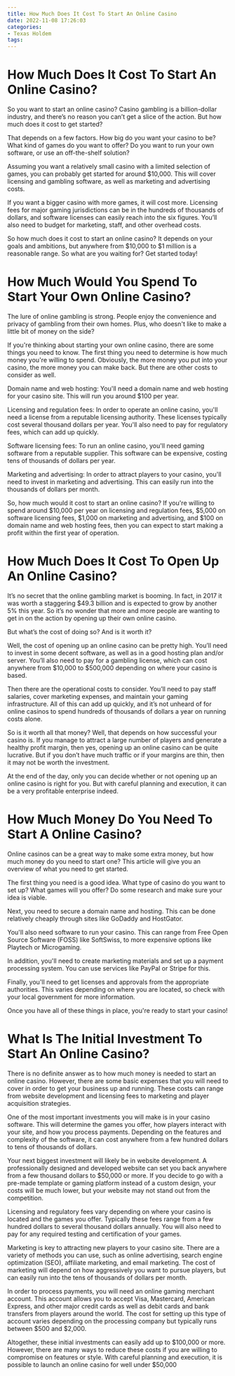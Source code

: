 ```yaml
---
title: How Much Does It Cost To Start An Online Casino 
date: 2022-11-08 17:26:03
categories:
- Texas Holdem
tags:
---
```



#  How Much Does It Cost To Start An Online Casino? 

So you want to start an online casino? Casino gambling is a billion-dollar industry, and there’s no reason you can’t get a slice of the action. But how much does it cost to get started?

That depends on a few factors. How big do you want your casino to be? What kind of games do you want to offer? Do you want to run your own software, or use an off-the-shelf solution?

Assuming you want a relatively small casino with a limited selection of games, you can probably get started for around $10,000. This will cover licensing and gambling software, as well as marketing and advertising costs.

If you want a bigger casino with more games, it will cost more. Licensing fees for major gaming jurisdictions can be in the hundreds of thousands of dollars, and software licenses can easily reach into the six figures. You’ll also need to budget for marketing, staff, and other overhead costs.

So how much does it cost to start an online casino? It depends on your goals and ambitions, but anywhere from $10,000 to $1 million is a reasonable range. So what are you waiting for? Get started today!

#  How Much Would You Spend To Start Your Own Online Casino? 

The lure of online gambling is strong. People enjoy the convenience and privacy of gambling from their own homes. Plus, who doesn't like to make a little bit of money on the side?

If you're thinking about starting your own online casino, there are some things you need to know. The first thing you need to determine is how much money you're willing to spend. Obviously, the more money you put into your casino, the more money you can make back. But there are other costs to consider as well.

Domain name and web hosting: You'll need a domain name and web hosting for your casino site. This will run you around $100 per year.

Licensing and regulation fees: In order to operate an online casino, you'll need a license from a reputable licensing authority. These licenses typically cost several thousand dollars per year. You'll also need to pay for regulatory fees, which can add up quickly.

Software licensing fees: To run an online casino, you'll need gaming software from a reputable supplier. This software can be expensive, costing tens of thousands of dollars per year.

Marketing and advertising: In order to attract players to your casino, you'll need to invest in marketing and advertising. This can easily run into the thousands of dollars per month.

So, how much would it cost to start an online casino? If you're willing to spend around $10,000 per year on licensing and regulation fees, $5,000 on software licensing fees, $1,000 on marketing and advertising, and $100 on domain name and web hosting fees, then you can expect to start making a profit within the first year of operation.

#  How Much Does It Cost To Open Up An Online Casino? 

It’s no secret that the online gambling market is booming. In fact, in 2017 it was worth a staggering $49.3 billion and is expected to grow by another 5% this year. So it’s no wonder that more and more people are wanting to get in on the action by opening up their own online casino. 

But what’s the cost of doing so? And is it worth it? 

Well, the cost of opening up an online casino can be pretty high. You’ll need to invest in some decent software, as well as in a good hosting plan and/or server. You’ll also need to pay for a gambling license, which can cost anywhere from $10,000 to $500,000 depending on where your casino is based. 

Then there are the operational costs to consider. You’ll need to pay staff salaries, cover marketing expenses, and maintain your gaming infrastructure. All of this can add up quickly, and it’s not unheard of for online casinos to spend hundreds of thousands of dollars a year on running costs alone. 

So is it worth all that money? Well, that depends on how successful your casino is. If you manage to attract a large number of players and generate a healthy profit margin, then yes, opening up an online casino can be quite lucrative. But if you don’t have much traffic or if your margins are thin, then it may not be worth the investment. 

At the end of the day, only you can decide whether or not opening up an online casino is right for you. But with careful planning and execution, it can be a very profitable enterprise indeed.

#  How Much Money Do You Need To Start A Online Casino? 

Online casinos can be a great way to make some extra money, but how much money do you need to start one? This article will give you an overview of what you need to get started.

The first thing you need is a good idea. What type of casino do you want to set up? What games will you offer? Do some research and make sure your idea is viable.

Next, you need to secure a domain name and hosting. This can be done relatively cheaply through sites like GoDaddy and HostGator.

You'll also need software to run your casino. This can range from Free Open Source Software (FOSS) like SoftSwiss, to more expensive options like Playtech or Microgaming.

In addition, you'll need to create marketing materials and set up a payment processing system. You can use services like PayPal or Stripe for this.

Finally, you'll need to get licenses and approvals from the appropriate authorities. This varies depending on where you are located, so check with your local government for more information.

Once you have all of these things in place, you're ready to start your casino!

#  What Is The Initial Investment To Start An Online Casino?

There is no definite answer as to how much money is needed to start an online casino. However, there are some basic expenses that you will need to cover in order to get your business up and running. These costs can range from website development and licensing fees to marketing and player acquisition strategies.

One of the most important investments you will make is in your casino software. This will determine the games you offer, how players interact with your site, and how you process payments. Depending on the features and complexity of the software, it can cost anywhere from a few hundred dollars to tens of thousands of dollars.

Your next biggest investment will likely be in website development. A professionally designed and developed website can set you back anywhere from a few thousand dollars to $50,000 or more. If you decide to go with a pre-made template or gaming platform instead of a custom design, your costs will be much lower, but your website may not stand out from the competition.

Licensing and regulatory fees vary depending on where your casino is located and the games you offer. Typically these fees range from a few hundred dollars to several thousand dollars annually. You will also need to pay for any required testing and certification of your games.

Marketing is key to attracting new players to your casino site. There are a variety of methods you can use, such as online advertising, search engine optimization (SEO), affiliate marketing, and email marketing. The cost of marketing will depend on how aggressively you want to pursue players, but can easily run into the tens of thousands of dollars per month.

In order to process payments, you will need an online gaming merchant account. This account allows you to accept Visa, Mastercard, American Express, and other major credit cards as well as debit cards and bank transfers from players around the world. The cost for setting up this type of account varies depending on the processing company but typically runs between $500 and $2,000.

Altogether, these initial investments can easily add up to $100,000 or more. However, there are many ways to reduce these costs if you are willing to compromise on features or style. With careful planning and execution, it is possible to launch an online casino for well under $50,000